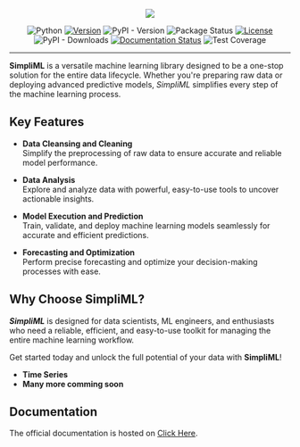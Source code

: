 <p align="center">
<img src="https://i.ibb.co/KWCTBQP/NameSml.png"/>
</p><div align="center">

![Python](https://img.shields.io/pypi/pyversions/simpliml?style=flat&labelColor=007676&color=01C0C0&logoColor=01C0C0&logo=python)
[![Version](https://img.shields.io/static/v1?label=Version&labelColor=007676&message=1.2.0&color=01C0C0&style=flat)](https://pypi.org/project/simpliml/1.2.0/)
![PyPI - Version](https://img.shields.io/pypi/v/simpliml?style=flat&labelColor=007676&color=01C0C0&logoColor=01C0C0&logo=pypi)
![Package Status](https://img.shields.io/static/v1?label=Status&labelColor=007676&message=Planning&color=01C0C0&style=flat)
[![License](https://img.shields.io/static/v1?label=License&labelColor=007676&message=MIT&color=01C0C0&style=flat)](https://github.com/rajaddr/simpliml/blob/master/LICENSE)
![PyPI - Downloads](https://img.shields.io/pypi/dm/simpliml?style=flat&labelColor=007676&color=01C0C0&logoColor=01C0C0&logo=pypi)
[![Documentation Status](https://img.shields.io/readthedocs/simpliml?style=flat&labelColor=007676&color=01C0C0&logoColor=01C0C0&logo=readthedocs)](https://simpliml.readthedocs.io/en/latest/?badge=latest)
![Test Coverage](https://img.shields.io/static/v1?label=TestCoverage&labelColor=007676&message=89%&color=01C0C0&style=flat&logoColor=01C0C0&logo=pytest)

<hr>
</div>

**SimpliML** is a versatile machine learning library designed to be a one-stop solution for the entire data lifecycle. Whether you're preparing raw data or deploying advanced predictive models, *SimpliML* simplifies every step of the machine learning process.  

## Key Features  

- **Data Cleansing and Cleaning**  
  Simplify the preprocessing of raw data to ensure accurate and reliable model performance.  

- **Data Analysis**  
  Explore and analyze data with powerful, easy-to-use tools to uncover actionable insights.  

- **Model Execution and Prediction**  
  Train, validate, and deploy machine learning models seamlessly for accurate and efficient predictions.  

- **Forecasting and Optimization**  
  Perform precise forecasting and optimize your decision-making processes with ease.  

## Why Choose SimpliML?  

***SimpliML*** is designed for data scientists, ML engineers, and enthusiasts who need a reliable, efficient, and easy-to-use toolkit for managing the entire machine learning workflow.  

Get started today and unlock the full potential of your data with **SimpliML**!

- **Time Series**
- **Many more comming soon**

## Documentation
The official documentation is hosted on [Click Here](https://simpliml.readthedocs.io/).

